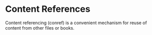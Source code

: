 # Content References

Content referencing (conref) is a convenient mechanism for reuse of content from other files or books.


